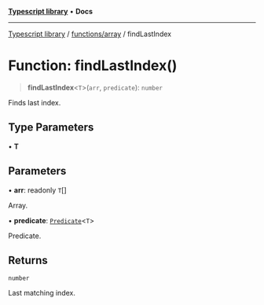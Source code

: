 [**Typescript library**](../../../index.md) • **Docs**

***

[Typescript library](../../../modules.md) / [functions/array](../index.md) / findLastIndex

# Function: findLastIndex()

> **findLastIndex**\<`T`\>(`arr`, `predicate`): `number`

Finds last index.

## Type Parameters

• **T**

## Parameters

• **arr**: readonly `T`[]

Array.

• **predicate**: [`Predicate`](../interfaces/Predicate.md)\<`T`\>

Predicate.

## Returns

`number`

Last matching index.
